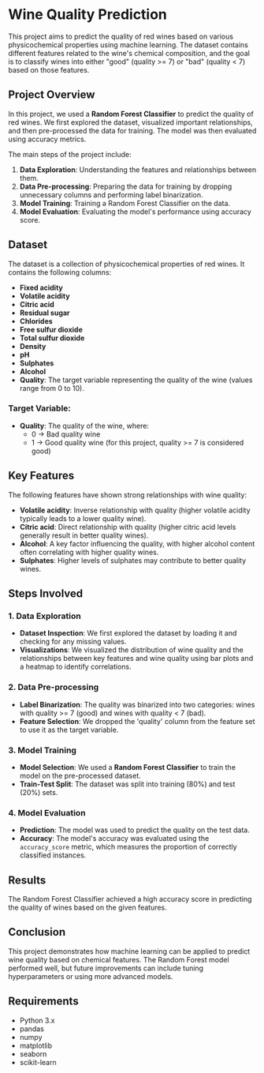 # Wine Quality Prediction

This project aims to predict the quality of red wines based on various physicochemical properties using machine learning. The dataset contains different features related to the wine's chemical composition, and the goal is to classify wines into either "good" (quality >= 7) or "bad" (quality < 7) based on those features.

## Project Overview

In this project, we used a **Random Forest Classifier** to predict the quality of red wines. We first explored the dataset, visualized important relationships, and then pre-processed the data for training. The model was then evaluated using accuracy metrics.

The main steps of the project include:

1. **Data Exploration**: Understanding the features and relationships between them.
2. **Data Pre-processing**: Preparing the data for training by dropping unnecessary columns and performing label binarization.
3. **Model Training**: Training a Random Forest Classifier on the data.
4. **Model Evaluation**: Evaluating the model's performance using accuracy score.

## Dataset

The dataset is a collection of physicochemical properties of red wines. It contains the following columns:

- **Fixed acidity**
- **Volatile acidity**
- **Citric acid**
- **Residual sugar**
- **Chlorides**
- **Free sulfur dioxide**
- **Total sulfur dioxide**
- **Density**
- **pH**
- **Sulphates**
- **Alcohol**
- **Quality**: The target variable representing the quality of the wine (values range from 0 to 10).

### Target Variable:
- **Quality**: The quality of the wine, where:
  - 0 → Bad quality wine
  - 1 → Good quality wine (for this project, quality >= 7 is considered good)

## Key Features

The following features have shown strong relationships with wine quality:

- **Volatile acidity**: Inverse relationship with quality (higher volatile acidity typically leads to a lower quality wine).
- **Citric acid**: Direct relationship with quality (higher citric acid levels generally result in better quality wines).
- **Alcohol**: A key factor influencing the quality, with higher alcohol content often correlating with higher quality wines.
- **Sulphates**: Higher levels of sulphates may contribute to better quality wines.

## Steps Involved

### 1. Data Exploration

- **Dataset Inspection**: We first explored the dataset by loading it and checking for any missing values.
- **Visualizations**: We visualized the distribution of wine quality and the relationships between key features and wine quality using bar plots and a heatmap to identify correlations.

### 2. Data Pre-processing

- **Label Binarization**: The quality was binarized into two categories: wines with quality >= 7 (good) and wines with quality < 7 (bad).
- **Feature Selection**: We dropped the 'quality' column from the feature set to use it as the target variable.

### 3. Model Training

- **Model Selection**: We used a **Random Forest Classifier** to train the model on the pre-processed dataset.
- **Train-Test Split**: The dataset was split into training (80%) and test (20%) sets.

### 4. Model Evaluation

- **Prediction**: The model was used to predict the quality on the test data.
- **Accuracy**: The model's accuracy was evaluated using the `accuracy_score` metric, which measures the proportion of correctly classified instances.

## Results

The Random Forest Classifier achieved a high accuracy score in predicting the quality of wines based on the given features.

## Conclusion

This project demonstrates how machine learning can be applied to predict wine quality based on chemical features. The Random Forest model performed well, but future improvements can include tuning hyperparameters or using more advanced models.

## Requirements

- Python 3.x
- pandas
- numpy
- matplotlib
- seaborn
- scikit-learn